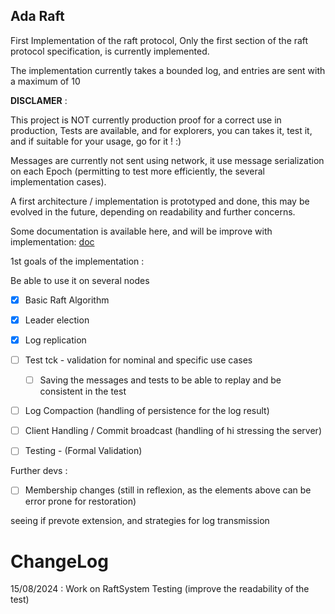 Ada Raft
---------

First Implementation of the raft protocol, 
Only the first section of the raft protocol specification, is currently implemented.

The implementation currently takes a bounded log, and entries are sent with a maximum of 10


**DISCLAMER** :

This project is NOT currently production proof for a correct use in production, 
Tests are available, and for explorers, you can takes it, test it, and if suitable for your usage, go for it ! :)

Messages are currently not sent using network, it use message serialization on each Epoch (permitting to test more efficiently, the several implementation cases).

A first architecture / implementation is prototyped and done, this may be evolved in the future, depending on readability and further concerns.

Some documentation is available here, and will be improve with implementation: [doc](doc)

1st goals of the implementation :

Be able to use it on several nodes

- [X] Basic Raft Algorithm
- [X] Leader election
- [x] Log replication
- [ ] Test tck - validation for nominal and specific use cases
  - [ ] Saving the messages and tests to be able to replay and be consistent in the test
- [ ] Log Compaction (handling of persistence for the log result)
- [ ] Client Handling / Commit broadcast (handling of hi stressing the server)

- [ ] Testing - (Formal Validation)


Further devs :

- [ ] Membership changes (still in reflexion, as the elements above can be error prone for restoration)

seeing if prevote extension, and strategies for log transmission 


ChangeLog
==========

15/08/2024 : Work on RaftSystem Testing (improve the readability of the test)
